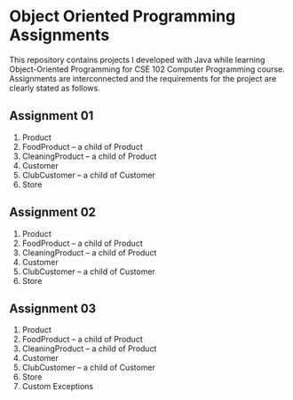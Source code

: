 # Object Oriented Programming Assignments
This repository contains projects I developed with Java while learning Object-Oriented Programming for CSE 102 Computer Programming course. 
Assignments are interconnected and the requirements for the project are clearly stated as follows.

## Assignment 01
 1. Product
 2. FoodProduct – a child of Product
 3. CleaningProduct – a child of Product
 4. Customer
 5. ClubCustomer – a child of Customer
 6. Store

## Assignment 02
 1. Product
 2. FoodProduct – a child of Product
 3. CleaningProduct – a child of Product
 4. Customer
 5. ClubCustomer – a child of Customer
 6. Store

## Assignment 03
 1. Product
 2. FoodProduct – a child of Product
 3. CleaningProduct – a child of Product
 4. Customer
 5. ClubCustomer – a child of Customer
 6. Store
 7. Custom Exceptions
